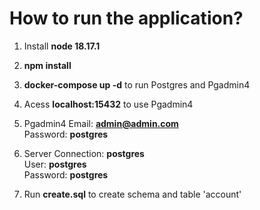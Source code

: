 # How to run the application?

1. Install **node 18.17.1**

2. **npm install**

3. **docker-compose up -d** to run Postgres and Pgadmin4

4. Acess **localhost:15432** to use Pgadmin4

5. Pgadmin4 Email: **admin@admin.com** <br>
   Password: **postgres** <br>

7. Server Connection: **postgres** <br>
   User: **postgres** <br>
   Password: **postgres** <br>

8. Run **create.sql** to create schema and table 'account'
